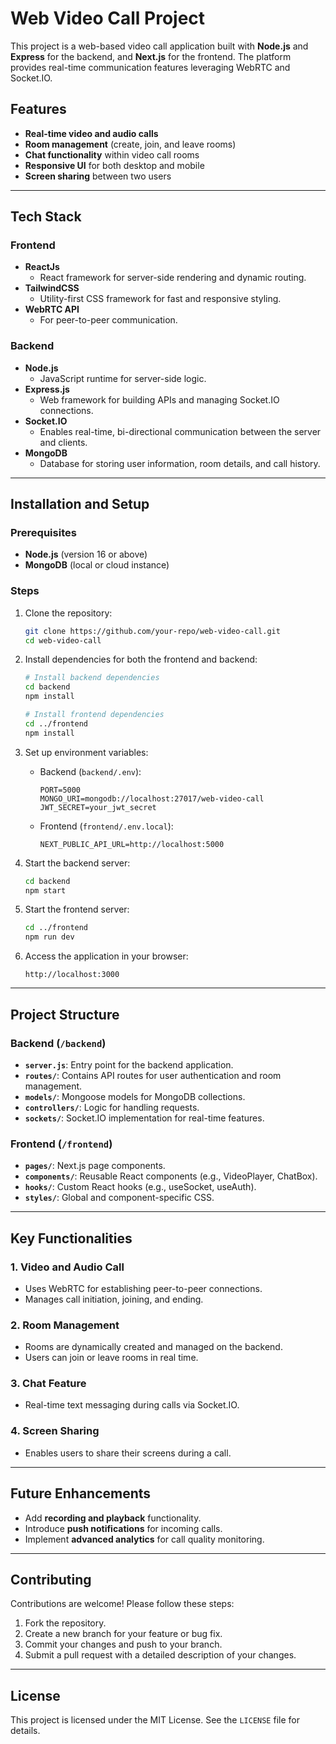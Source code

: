 # Web Video Call Project

This project is a web-based video call application built with **Node.js** and **Express** for the backend, and **Next.js** for the frontend. The platform provides real-time communication features leveraging WebRTC and Socket.IO.

## Features

-   **Real-time video and audio calls**
-   **Room management** (create, join, and leave rooms)
-   **Chat functionality** within video call rooms
-   **Responsive UI** for both desktop and mobile
-   **Screen sharing** between two users

---

## Tech Stack

### Frontend

-   **ReactJs**
    -   React framework for server-side rendering and dynamic routing.
-   **TailwindCSS**
    -   Utility-first CSS framework for fast and responsive styling.
-   **WebRTC API**
    -   For peer-to-peer communication.

### Backend

-   **Node.js**
    -   JavaScript runtime for server-side logic.
-   **Express.js**
    -   Web framework for building APIs and managing Socket.IO connections.
-   **Socket.IO**
    -   Enables real-time, bi-directional communication between the server and clients.
-   **MongoDB**
    -   Database for storing user information, room details, and call history.

---

## Installation and Setup

### Prerequisites

-   **Node.js** (version 16 or above)
-   **MongoDB** (local or cloud instance)

### Steps

1. Clone the repository:

    ```bash
    git clone https://github.com/your-repo/web-video-call.git
    cd web-video-call
    ```

2. Install dependencies for both the frontend and backend:

    ```bash
    # Install backend dependencies
    cd backend
    npm install

    # Install frontend dependencies
    cd ../frontend
    npm install
    ```

3. Set up environment variables:

    - Backend (`backend/.env`):
        ```env
        PORT=5000
        MONGO_URI=mongodb://localhost:27017/web-video-call
        JWT_SECRET=your_jwt_secret
        ```
    - Frontend (`frontend/.env.local`):
        ```env
        NEXT_PUBLIC_API_URL=http://localhost:5000
        ```

4. Start the backend server:

    ```bash
    cd backend
    npm start
    ```

5. Start the frontend server:

    ```bash
    cd ../frontend
    npm run dev
    ```

6. Access the application in your browser:
    ```
    http://localhost:3000
    ```

---

## Project Structure

### Backend (`/backend`)

-   **`server.js`**: Entry point for the backend application.
-   **`routes/`**: Contains API routes for user authentication and room management.
-   **`models/`**: Mongoose models for MongoDB collections.
-   **`controllers/`**: Logic for handling requests.
-   **`sockets/`**: Socket.IO implementation for real-time features.

### Frontend (`/frontend`)

-   **`pages/`**: Next.js page components.
-   **`components/`**: Reusable React components (e.g., VideoPlayer, ChatBox).
-   **`hooks/`**: Custom React hooks (e.g., useSocket, useAuth).
-   **`styles/`**: Global and component-specific CSS.

---

## Key Functionalities

### 1. Video and Audio Call

-   Uses WebRTC for establishing peer-to-peer connections.
-   Manages call initiation, joining, and ending.

### 2. Room Management

-   Rooms are dynamically created and managed on the backend.
-   Users can join or leave rooms in real time.

### 3. Chat Feature

-   Real-time text messaging during calls via Socket.IO.

### 4. Screen Sharing

-   Enables users to share their screens during a call.

---

## Future Enhancements

-   Add **recording and playback** functionality.
-   Introduce **push notifications** for incoming calls.
-   Implement **advanced analytics** for call quality monitoring.

---

## Contributing

Contributions are welcome! Please follow these steps:

1. Fork the repository.
2. Create a new branch for your feature or bug fix.
3. Commit your changes and push to your branch.
4. Submit a pull request with a detailed description of your changes.

---

## License

This project is licensed under the MIT License. See the `LICENSE` file for details.
